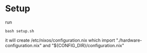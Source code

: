 # Setup
run
```
bash setup.sh
```
it will create /etc/nixos/configuration.nix which import "./hardware-configuration.nix" and "${CONFIG_DIR}/configuration.nix"
